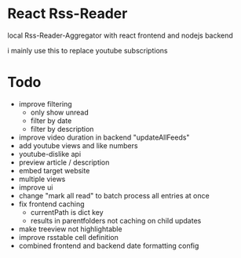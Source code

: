 # React Rss-Reader
local Rss-Reader-Aggregator with react frontend and nodejs backend

i mainly use this to replace youtube subscriptions


# Todo
- improve filtering
    - only show unread
    - filter by date
    - filter by description
- improve video duration in backend "updateAllFeeds"
- add youtube views and like numbers
- youtube-dislike api
- preview article / description
- embed target website
- multiple views
- improve ui
- change "mark all read" to batch process all entries at once
- fix frontend caching 
    - currentPath is dict key
    - results in parentfolders not caching on child updates
- make treeview not highlightable
- improve rsstable cell definition
- combined frontend and backend date formatting config